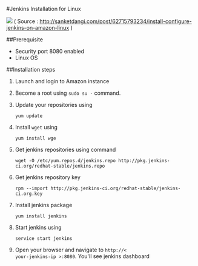 #Jenkins Installation for Linux

![](http://jenkins-ci.org/sites/default/files/jenkins_logo.png)
( Source : http://sanketdangi.com/post/62715793234/install-configure-jenkins-on-amazon-linux )

##Prerequisite
  * Security port 8080 enabled
  * Linux OS


##Installation steps
1.  Launch and login to Amazon instance  

2.  Become a root using <code>sudo su -</code> command.

3.  Update your repositories using  

        yum update

4.  Install <code>wget</code> using  

        yum install wge

5.  Get jenkins repositories using command  

        wget -O /etc/yum.repos.d/jenkins.repo http://pkg.jenkins-ci.org/redhat-stable/jenkins.repo  

6.  Get jenkins repository key  

        rpm --import http://pkg.jenkins-ci.org/redhat-stable/jenkins-ci.org.key

7.  Install jenkins package  

        yum install jenkins

8.  Start jenkins using  

        service start jenkins

9.  Open your browser and navigate to <code>http://< your-jenkins-ip >:8080</code>. You'll see jenkins dashboard
